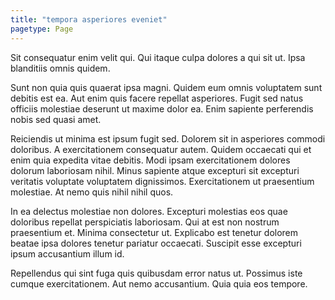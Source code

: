 ```yaml
---
title: "tempora asperiores eveniet"
pagetype: Page
---
```

Sit consequatur enim velit qui. Qui itaque culpa dolores a qui sit ut. Ipsa blanditiis omnis quidem.

Sunt non quia quis quaerat ipsa magni. Quidem eum omnis voluptatem sunt debitis est ea. Aut enim quis facere repellat asperiores. Fugit sed natus officiis molestiae deserunt ut maxime dolor ea. Enim sapiente perferendis nobis sed quasi amet.

Reiciendis ut minima est ipsum fugit sed. Dolorem sit in asperiores commodi doloribus. A exercitationem consequatur autem.
Quidem occaecati qui et enim quia expedita vitae debitis. Modi ipsam exercitationem dolores dolorum laboriosam nihil. Minus sapiente atque excepturi sit excepturi veritatis voluptate voluptatem dignissimos. Exercitationem ut praesentium molestiae. At nemo quis nihil nihil quos.

In ea delectus molestiae non dolores. Excepturi molestias eos quae doloribus repellat perspiciatis laboriosam. Qui at est non nostrum praesentium et. Minima consectetur ut. Explicabo est tenetur dolorem beatae ipsa dolores tenetur pariatur occaecati. Suscipit esse excepturi ipsum accusantium illum id.

Repellendus qui sint fuga quis quibusdam error natus ut. Possimus iste cumque exercitationem. Aut nemo accusantium. Quia quia eos tempore.
